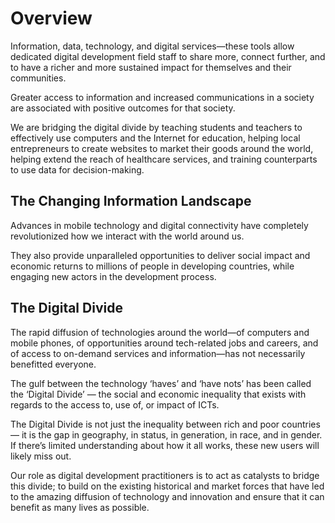 # Overview

Information, data, technology, and digital services—these tools allow dedicated digital development field staff to share more, connect further, and to have a richer and more sustained impact for themselves and their communities.

Greater access to information and increased communications in a society are associated with positive outcomes for that society.

We are bridging the digital divide by teaching students and teachers to effectively use computers and the Internet for education, helping local entrepreneurs to create websites to market their goods around the world, helping extend the reach of healthcare services, and training counterparts to use data for decision-making.

## The Changing Information Landscape

Advances in mobile technology and digital connectivity have completely revolutionized how we interact with the world around us. 

They also provide unparalleled opportunities to deliver social impact and economic returns to millions of people in developing countries, while engaging new actors in the development process.

## The Digital Divide

The rapid diffusion of technologies around the world—of computers and mobile phones, of opportunities around tech-related jobs and careers, and of access to on-demand services and information—has not necessarily benefitted everyone.

The gulf between the technology ‘haves’ and ‘have nots’ has been called the ‘Digital Divide’ — the social and economic inequality that exists with regards to the access to, use of, or impact of ICTs.

The Digital Divide is not just the inequality between rich and poor countries — it is the gap in geography, in status, in generation, in race, and in gender. If there’s limited understanding about how it all works, these new users will likely miss out.

Our role as digital development practitioners is to act as catalysts to bridge this divide; to build on the existing historical and market forces that have led to the amazing diffusion of technology and innovation and ensure that it can benefit as many lives as possible.